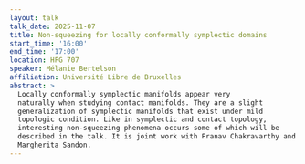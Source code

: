 ```yaml
---
layout: talk
talk_date: 2025-11-07
title: Non-squeezing for locally conformally symplectic domains
start_time: '16:00'
end_time: '17:00'
location: HFG 707
speaker: Mélanie Bertelson
affiliation: Université Libre de Bruxelles
abstract: >
  Locally conformally symplectic manifolds appear very
  naturally when studying contact manifolds. They are a slight
  generalization of symplectic manifolds that exist under mild
  topologic condition. Like in symplectic and contact topology,
  interesting non-squeezing phenomena occurs some of which will be
  described in the talk. It is joint work with Pranav Chakravarthy and
  Margherita Sandon.
---
```

